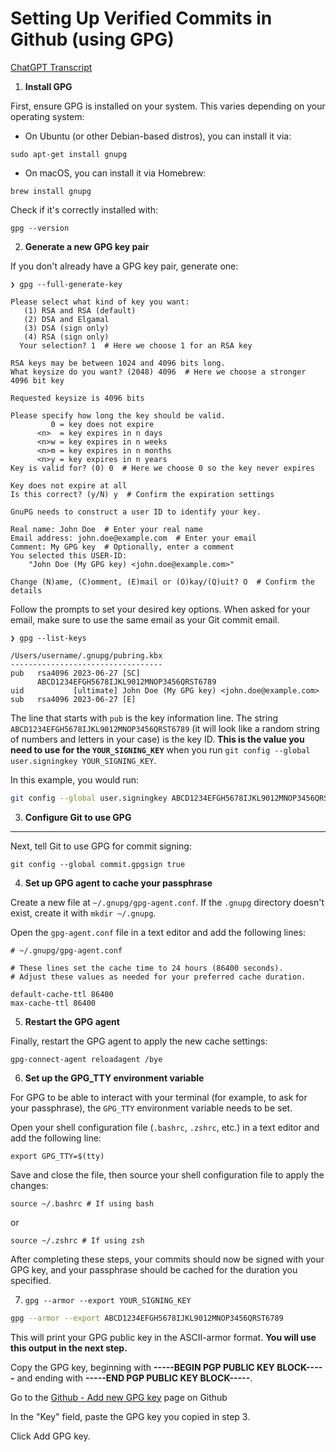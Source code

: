 # Setting Up Verified Commits in Github (using GPG)

[ChatGPT Transcript](https://chat.openai.com/share/e8e3eca0-2cdd-410c-b94e-c0b173eacb61)

1. **Install GPG**

First, ensure GPG is installed on your system. This varies depending on your operating system:

- On Ubuntu (or other Debian-based distros), you can install it via:

```
sudo apt-get install gnupg
```

- On macOS, you can install it via Homebrew:

```
brew install gnupg
```

Check if it's correctly installed with:

```
gpg --version
```


2. **Generate a new GPG key pair**

If you don't already have a GPG key pair, generate one:

```
❯ gpg --full-generate-key

Please select what kind of key you want:
   (1) RSA and RSA (default)
   (2) DSA and Elgamal
   (3) DSA (sign only)
   (4) RSA (sign only)
  Your selection? 1  # Here we choose 1 for an RSA key

RSA keys may be between 1024 and 4096 bits long.
What keysize do you want? (2048) 4096  # Here we choose a stronger 4096 bit key

Requested keysize is 4096 bits

Please specify how long the key should be valid.
         0 = key does not expire
      <n>  = key expires in n days
      <n>w = key expires in n weeks
      <n>m = key expires in n months
      <n>y = key expires in n years
Key is valid for? (0) 0  # Here we choose 0 so the key never expires

Key does not expire at all
Is this correct? (y/N) y  # Confirm the expiration settings

GnuPG needs to construct a user ID to identify your key.

Real name: John Doe  # Enter your real name
Email address: john.doe@example.com  # Enter your email
Comment: My GPG key  # Optionally, enter a comment
You selected this USER-ID:
    "John Doe (My GPG key) <john.doe@example.com>"

Change (N)ame, (C)omment, (E)mail or (O)kay/(Q)uit? O  # Confirm the details

```

Follow the prompts to set your desired key options. When asked for your email, make sure to use the same email as your Git commit email.

```
❯ gpg --list-keys

/Users/username/.gnupg/pubring.kbx
----------------------------------
pub   rsa4096 2023-06-27 [SC]
      ABCD1234EFGH5678IJKL9012MNOP3456QRST6789
uid           [ultimate] John Doe (My GPG key) <john.doe@example.com>
sub   rsa4096 2023-06-27 [E]

```


The line that starts with `pub` is the key information line. The string `ABCD1234EFGH5678IJKL9012MNOP3456QRST6789` (it will look like a random string of numbers and letters in your case) is the key ID. **This is the value you need to use for the `YOUR_SIGNING_KEY`** when you run `git config --global user.signingkey YOUR_SIGNING_KEY`.

In this example, you would run:

```bash
git config --global user.signingkey ABCD1234EFGH5678IJKL9012MNOP3456QRST6789
```

3. **Configure Git to use GPG**

****
Next, tell Git to use GPG for commit signing:

```
git config --global commit.gpgsign true
```

4. **Set up GPG agent to cache your passphrase**

Create a new file at `~/.gnupg/gpg-agent.conf`. If the `.gnupg` directory doesn't exist, create it with `mkdir ~/.gnupg`.

Open the `gpg-agent.conf` file in a text editor and add the following lines:

```
# ~/.gnupg/gpg-agent.conf

# These lines set the cache time to 24 hours (86400 seconds).
# Adjust these values as needed for your preferred cache duration.

default-cache-ttl 86400
max-cache-ttl 86400
```

5. **Restart the GPG agent**

Finally, restart the GPG agent to apply the new cache settings:

```
gpg-connect-agent reloadagent /bye
```

6. **Set up the GPG_TTY environment variable**

For GPG to be able to interact with your terminal (for example, to ask for your passphrase), the `GPG_TTY` environment variable needs to be set. 

Open your shell configuration file (`.bashrc`, `.zshrc`, etc.) in a text editor and add the following line:

```
export GPG_TTY=$(tty)
```

Save and close the file, then source your shell configuration file to apply the changes:

```
source ~/.bashrc # If using bash
```

or

```
source ~/.zshrc # If using zsh
```

After completing these steps, your commits should now be signed with your GPG key, and your passphrase should be cached for the duration you specified.

7. ```gpg --armor --export YOUR_SIGNING_KEY```

```bash
gpg --armor --export ABCD1234EFGH5678IJKL9012MNOP3456QRST6789
```

This will print your GPG public key in the ASCII-armor format. **You will use this output in the next step.**

Copy the GPG key, beginning with **-----BEGIN PGP PUBLIC KEY BLOCK-----** and ending with **-----END PGP PUBLIC KEY BLOCK-----**.




Go to the [Github - Add new GPG key](https://github.com/settings/gpg/new) page on Github

In the "Key" field, paste the GPG key you copied in step 3.

Click Add GPG key.